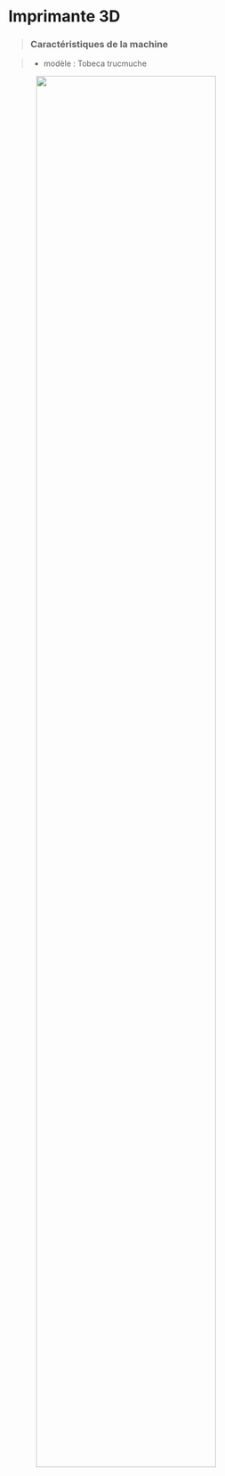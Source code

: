 # Imprimante 3D

> ### Caractéristiques de la machine

>* modèle : Tobeca trucmuche

<img style="width: 80%; margin-left: 10%;" src="http://www.lafabriquehexagonale.com/wp-content/uploads/2013/08/Tobeca-imprimante-3D-fabriquee-en-France.jpg"/>

